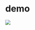 # demo

<img src="https://latex.codecogs.com/gif.latex?\dpi{400}\alpha&space;+&space;\frac{2\beta}{\gamma}" />
